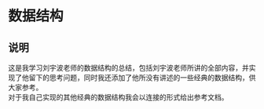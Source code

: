 # 数据结构
## 说明
这是我学习刘宇波老师的数据结构的总结，包括刘宇波老师所讲的全部内容，并实现了他留下的思考问题，同时我还添加了他所没有讲述的一些经典的数据结构，供大家参考。  
对于我自己实现的其他经典的数据结构我会以连接的形式给出参考文档。  
